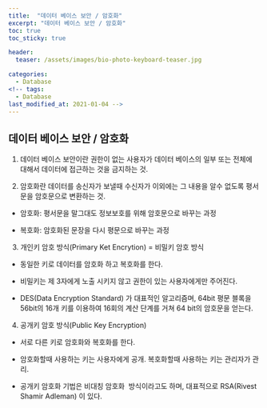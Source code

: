 ```yaml
---
title:  "데이터 베이스 보안 / 암호화"
excerpt: "데이터 베이스 보안 / 암호화"
toc: true
toc_sticky: true

header:
  teaser: /assets/images/bio-photo-keyboard-teaser.jpg

categories:
  - Database
<!-- tags:
  - Database 
last_modified_at: 2021-01-04 -->
---
```

## 데이터 베이스 보안 / 암호화

1. 데이터 베이스 보안이란 권한이 없는 사용자가 데이터 베이스의 일부 또는 전체에 대해서 데이터에 접근하는 것을 금지하는 것.


2. 암호화란 데이터를 송신자가 보낼때 수신자가 이외에는 그 내용을 알수 없도록 평서문을 암호문으로 변환하는 것.


* 암호화: 평서문을 말그대도 정보보호를 위해 암호문으로 바꾸는 과정


* 복호화: 암호화된 문장을 다시 평문으로 바꾸는 과정

 
3. 개인키 암호 방식(Primary Ket Encrytion) = 비밀키 암호 방식

* 동일한 키로 데이터를 암호화 하고 복호화를 한다.

* 비밀키는 제 3자에게 노출 시키지 않고 권한이 있는 사용자에게만 주어진다.

* DES(Data Encryption Standard) 가 대표적인 알고리즘며, 64bit 평문 블록을 56bit의 16개 키를 이용하여 16회의 계산 단계를 거쳐 64 bit의 암호문을 얻는다.

4. 공개키 암호 방식(Public Key Encryption)

* 서로 다른 키로 암호화와 복호화를 한다.

* 암호화할때 사용하는 키는 사용자에게 공개. 복호화할때 사용하는 키는 관리자가 관리.

* 공개키 암호화 기법은 비대칭 암호화  방식이라고도 하며, 대표적으로 RSA(Rivest Shamir Adleman) 이 있다.


